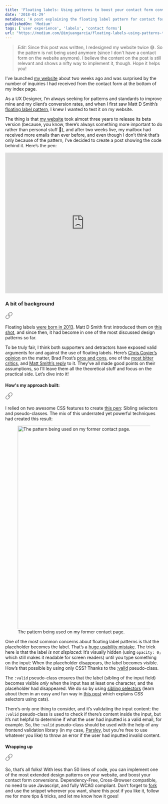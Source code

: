 ```yaml
---
title: 'Floating labels: Using patterns to boost your contact form conversions'
date: '2018-01-29'
metaDesc: 'A post explaining the floating label pattern for contact forms, and how to implement it on a Cross-Browser, Cross-Compatible, CSS-only way.'
publishedOn: 'Medium'
tags: ['user experience', 'labels', 'contact forms']
url: "https://medium.com/@imjuangarcia/floating-labels-using-patterns-to-boost-your-contact-form-conversions-3f7a040e7efb"
---
```


> *Edit*: Since this post was written, I redesigned my website twice 😅. So the pattern is not being used anymore (since I don't have a contact form on the website anymore). I believe the content on the post is still relevant and shows a nifty way to implement it, though. Hope it helps you!

I’ve launched [my website](https://www.juangarcia.design) about two weeks ago and was surprised by the number of inquiries I had received from the contact form at the bottom of my index page.

As a UX Designer, I’m always seeking for patterns and standards to improve mine and my client’s conversion rates, and when I first saw Matt D Smith’s <a href="https://dribbble.com/shots/1254439--GIF-Float-Label-Form-Interaction" target="_blank" rel="noopener noreferrer">floating label pattern</a>, I knew I wanted to test it on my website.

The thing is that [my website](https://www.juangarcia.design) took almost three years to release its beta version (because, you know, there’s always something more important to do rather than personal stuff 🙈), and after two weeks live, my mailbox had received more emails than ever before, and even though I don’t think that’s only because of the pattern, I’ve decided to create a post showing the code behind it. Here’s the pen:

<iframe height="450" style="width: 100%;" scrolling="no" title="CSS-Only floating label" src="https://codepen.io/imjuangarcia/embed/preview/LeoeGw?height=450&theme-id=39186&default-tab=css,result" frameborder="no" allowtransparency="true" allowfullscreen="true">
  See the Pen <a href='https://codepen.io/imjuangarcia/pen/LeoeGw'>CSS-Only floating label</a> by Juan Martín García
  (<a href='https://codepen.io/imjuangarcia'>@imjuangarcia</a>) on <a href='https://codepen.io'>CodePen</a>.
</iframe>

<h3 id="a-bit-of-background">
  A bit of background

  [<svg width="23" height="23" viewBox="0 0 23 23" fill="none" xmlns="http://www.w3.org/2000/svg">
<path d="M13.9326 17.7227C16.0811 15.5742 16.0811 12.0078 13.9326 9.81641C13.374 9.30078 12.7725 8.91406 12.1279 8.61328C11.8701 8.52734 11.5264 8.65625 11.4404 8.95703C11.3975 9.12891 11.3545 9.42969 11.3115 9.60156C11.3115 9.81641 11.4404 10.0312 11.6553 10.1172C12.085 10.2891 12.4717 10.5898 12.8154 10.9336C14.4053 12.4805 14.4053 15.0586 12.8584 16.6055L12.8154 16.6484L9.4209 20.043C7.83105 21.6328 5.2959 21.6328 3.70605 20.043C2.11621 18.4531 2.11621 15.918 3.70605 14.3281C3.70605 14.3281 6.24121 11.793 6.92871 11.1055C7.05762 10.9766 7.10059 10.8047 7.10059 10.6758C7.05762 10.4609 7.05762 10.2461 7.05762 10.0312C7.01465 9.60156 6.49902 9.38672 6.15527 9.6875C6.1123 9.73047 6.06934 9.77344 6.02637 9.81641L2.63184 13.2539C0.44043 15.4023 0.44043 18.9688 2.63184 21.1172C4.78027 23.3086 8.34668 23.3086 10.4951 21.1172L13.9326 17.7227ZM10.0225 13.7266C10.5811 14.2422 11.1826 14.6289 11.8271 14.9297C12.085 15.0156 12.4287 14.8867 12.5146 14.5859C12.5576 14.4141 12.6006 14.1133 12.6436 13.9414C12.6436 13.7266 12.5146 13.5117 12.2998 13.4258C11.8701 13.2539 11.4834 12.9531 11.1396 12.6094C9.5498 11.0625 9.5498 8.48438 11.0967 6.9375L11.1396 6.89453L14.5342 3.5C16.124 1.91016 18.6592 1.91016 20.249 3.5C21.8389 5.08984 21.8389 7.625 20.249 9.21484C20.249 9.21484 17.7139 11.75 17.0264 12.4375C16.8975 12.5664 16.8545 12.7383 16.8545 12.8672C16.8975 13.0391 16.8975 13.3398 16.8975 13.5117C16.9404 13.9414 17.4561 14.1562 17.7998 13.8555C17.8428 13.8125 17.8857 13.7695 17.9287 13.7266L21.3232 10.2891C23.5146 8.14062 23.5146 4.57422 21.3232 2.42578C19.1748 0.234375 15.6084 0.234375 13.46 2.42578L10.0225 5.82031C7.87402 7.96875 7.87402 11.5352 10.0225 13.7266Z" fill="#767676"/>
</svg>](#a-bit-of-background)
</h3>

Floating labels <a href="http://mds.is/float-label-pattern/" target="_blank" rel="noopener noreferrer">were born in 2013</a>. Matt D Smith first introduced them on <a href="https://dribbble.com/shots/1254439--GIF-Float-Label-Form-Interaction" target="_blank" rel="noopener noreferrer">this shot</a>, and since then, it had become in one of the most discussed design patterns so far.

To be truly fair, I think both supporters and detractors have exposed valid arguments for and against the use of floating labels. Here’s <a href="https://css-tricks.com/float-labels-css/" target="_blank" rel="noopener noreferrer">Chris Coyier’s opinion</a> on the matter, Brad Frost’s <a href="https://bradfrost.com/blog/post/float-label-pattern/" target="_blank" rel="noopener noreferrer">pros and cons</a>, one of the <a href="https://medium.com/simple-human/floating-labels-are-a-bad-idea-82edb64220f6" target="_blank" rel="noopener noreferrer">most bitter critics</a>, and <a href="https://medium.com/bymds/are-float-labels-really-that-problematic-after-all-da7ffe7d5417" target="_blank" rel="noopener noreferrer">Matt Smith’s reply</a> to it. They’ve all made good points on their assumptions, so I’ll leave them all the theoretical stuff and focus on the practical side. Let’s dive into it!

<h4 id="hows-my-approach-built">
  How's my approach built:

  [<svg width="23" height="23" viewBox="0 0 23 23" fill="none" xmlns="http://www.w3.org/2000/svg">
<path d="M13.9326 17.7227C16.0811 15.5742 16.0811 12.0078 13.9326 9.81641C13.374 9.30078 12.7725 8.91406 12.1279 8.61328C11.8701 8.52734 11.5264 8.65625 11.4404 8.95703C11.3975 9.12891 11.3545 9.42969 11.3115 9.60156C11.3115 9.81641 11.4404 10.0312 11.6553 10.1172C12.085 10.2891 12.4717 10.5898 12.8154 10.9336C14.4053 12.4805 14.4053 15.0586 12.8584 16.6055L12.8154 16.6484L9.4209 20.043C7.83105 21.6328 5.2959 21.6328 3.70605 20.043C2.11621 18.4531 2.11621 15.918 3.70605 14.3281C3.70605 14.3281 6.24121 11.793 6.92871 11.1055C7.05762 10.9766 7.10059 10.8047 7.10059 10.6758C7.05762 10.4609 7.05762 10.2461 7.05762 10.0312C7.01465 9.60156 6.49902 9.38672 6.15527 9.6875C6.1123 9.73047 6.06934 9.77344 6.02637 9.81641L2.63184 13.2539C0.44043 15.4023 0.44043 18.9688 2.63184 21.1172C4.78027 23.3086 8.34668 23.3086 10.4951 21.1172L13.9326 17.7227ZM10.0225 13.7266C10.5811 14.2422 11.1826 14.6289 11.8271 14.9297C12.085 15.0156 12.4287 14.8867 12.5146 14.5859C12.5576 14.4141 12.6006 14.1133 12.6436 13.9414C12.6436 13.7266 12.5146 13.5117 12.2998 13.4258C11.8701 13.2539 11.4834 12.9531 11.1396 12.6094C9.5498 11.0625 9.5498 8.48438 11.0967 6.9375L11.1396 6.89453L14.5342 3.5C16.124 1.91016 18.6592 1.91016 20.249 3.5C21.8389 5.08984 21.8389 7.625 20.249 9.21484C20.249 9.21484 17.7139 11.75 17.0264 12.4375C16.8975 12.5664 16.8545 12.7383 16.8545 12.8672C16.8975 13.0391 16.8975 13.3398 16.8975 13.5117C16.9404 13.9414 17.4561 14.1562 17.7998 13.8555C17.8428 13.8125 17.8857 13.7695 17.9287 13.7266L21.3232 10.2891C23.5146 8.14062 23.5146 4.57422 21.3232 2.42578C19.1748 0.234375 15.6084 0.234375 13.46 2.42578L10.0225 5.82031C7.87402 7.96875 7.87402 11.5352 10.0225 13.7266Z" fill="#767676"/>
</svg>](#hows-my-approach-built)
</h4>

I relied on two awesome CSS features to create <a href="https://codepen.io/imjuangarcia/pen/LeoeGw" target="_blank" rel="noopener noreferrer">this pen</a>: Sibling selectors and pseudo-classes. The mix of this underrated yet powerful techniques had created this result:

<figure>
  <img
    src="https://res.cloudinary.com/jmg-cursos/image/upload/w_512,f_auto,q_auto:good/blog/floating-labels-using-patterns-to-boost-your-contact-form-conversions/1_y1bNRHZxF6uljPK7H1zvaA.gif"
    srcset="https://res.cloudinary.com/jmg-cursos/image/upload/w_256,f_auto,q_auto:good/blog/floating-labels-using-patterns-to-boost-your-contact-form-conversions/1_y1bNRHZxF6uljPK7H1zvaA.gif 256w, https://res.cloudinary.com/jmg-cursos/image/upload/w_512,f_auto,q_auto:good/blog/floating-labels-using-patterns-to-boost-your-contact-form-conversions/1_y1bNRHZxF6uljPK7H1zvaA.gif 512w, https://res.cloudinary.com/jmg-cursos/image/upload/w_650,f_auto,q_auto:good/blog/floating-labels-using-patterns-to-boost-your-contact-form-conversions/1_y1bNRHZxF6uljPK7H1zvaA.gif 650w"
    sizes="(min-width: 650px) 650px, 100vw"
    width="650"
    loading="lazy"
    alt="The pattern being used on my former contact page."
  />
  <figcaption>
    The pattern being used on my former contact page.
  </figcaption>
</figure>

One of the most common concerns about floating label patterns is that the placeholder becomes the label. That’s a <a href="https://www.456bereastreet.com/archive/201204/the_html5_placeholder_attribute_is_not_a_substitute_for_the_label_element/" target="_blank" rel="noopener noreferrer">huge usability mistake</a>. The trick here is that the label <em>is not displaced:</em> It’s visually hidden (using `opacity: 0;` which still makes it readable for screen readers) until you type something on the input: When the placeholder disappears, the label becomes visible. How’s that possible by using only CSS? Thanks to the <a href="https://css-tricks.com/almanac/selectors/v/valid/" target="_blank" rel="noopener noreferrer">:valid</a> pseudo-class.

The `:valid` pseudo-class ensures that the label (sibling of the input field) becomes visible <em>only</em> when the input has at least one character, and the placeholder had disappeared. We do so by using <a href="https://developer.mozilla.org/en-US/docs/Web/CSS/Adjacent_sibling_combinator" target="_blank" rel="noopener noreferrer">sibling selectors</a> (learn about them in an easy and fun way in <a href="https://thoughtbot.com/blog/basic-css-selectors-explained-with-cats" target="_blank" rel="noopener noreferrer">this post</a> which explains CSS selectors using cats).

There’s only one thing to consider, and it’s validating the input content: the `:valid` pseudo-class is used to check if there’s content inside the input, but it’s not helpful to determine if what the user had inputted is a valid email, for example. So, the `:valid` pseudo-class should be used with the help of any frontend validation library (in my case, <a href="http://parsleyjs.org/" target="_blank" rel="noopener noreferrer">Parsley</a>, but you’re free to use whatever you like) to throw an error if the user had inputted invalid content.

<h4 id="wrapping-up">
  Wrapping up

  [<svg width="23" height="23" viewBox="0 0 23 23" fill="none" xmlns="http://www.w3.org/2000/svg">
<path d="M13.9326 17.7227C16.0811 15.5742 16.0811 12.0078 13.9326 9.81641C13.374 9.30078 12.7725 8.91406 12.1279 8.61328C11.8701 8.52734 11.5264 8.65625 11.4404 8.95703C11.3975 9.12891 11.3545 9.42969 11.3115 9.60156C11.3115 9.81641 11.4404 10.0312 11.6553 10.1172C12.085 10.2891 12.4717 10.5898 12.8154 10.9336C14.4053 12.4805 14.4053 15.0586 12.8584 16.6055L12.8154 16.6484L9.4209 20.043C7.83105 21.6328 5.2959 21.6328 3.70605 20.043C2.11621 18.4531 2.11621 15.918 3.70605 14.3281C3.70605 14.3281 6.24121 11.793 6.92871 11.1055C7.05762 10.9766 7.10059 10.8047 7.10059 10.6758C7.05762 10.4609 7.05762 10.2461 7.05762 10.0312C7.01465 9.60156 6.49902 9.38672 6.15527 9.6875C6.1123 9.73047 6.06934 9.77344 6.02637 9.81641L2.63184 13.2539C0.44043 15.4023 0.44043 18.9688 2.63184 21.1172C4.78027 23.3086 8.34668 23.3086 10.4951 21.1172L13.9326 17.7227ZM10.0225 13.7266C10.5811 14.2422 11.1826 14.6289 11.8271 14.9297C12.085 15.0156 12.4287 14.8867 12.5146 14.5859C12.5576 14.4141 12.6006 14.1133 12.6436 13.9414C12.6436 13.7266 12.5146 13.5117 12.2998 13.4258C11.8701 13.2539 11.4834 12.9531 11.1396 12.6094C9.5498 11.0625 9.5498 8.48438 11.0967 6.9375L11.1396 6.89453L14.5342 3.5C16.124 1.91016 18.6592 1.91016 20.249 3.5C21.8389 5.08984 21.8389 7.625 20.249 9.21484C20.249 9.21484 17.7139 11.75 17.0264 12.4375C16.8975 12.5664 16.8545 12.7383 16.8545 12.8672C16.8975 13.0391 16.8975 13.3398 16.8975 13.5117C16.9404 13.9414 17.4561 14.1562 17.7998 13.8555C17.8428 13.8125 17.8857 13.7695 17.9287 13.7266L21.3232 10.2891C23.5146 8.14062 23.5146 4.57422 21.3232 2.42578C19.1748 0.234375 15.6084 0.234375 13.46 2.42578L10.0225 5.82031C7.87402 7.96875 7.87402 11.5352 10.0225 13.7266Z" fill="#767676"/>
</svg>](#wrapping-up)
</h4>

So, that’s all folks! With less than 50 lines of code, you can implement one of the most extended design patterns on your website, and boost your contact form conversions. Dependency-Free, Cross-Browser compatible, no need to use Javascript, and fully WCAG compliant. Don’t forget to <a href="https://codepen.io/imjuangarcia/pen/LeoeGw" target="_blank" rel="noopener noreferrer">fork</a> and use the snippet wherever you want, share this post if you like it, follow me for more tips & tricks, and let me know how it goes!